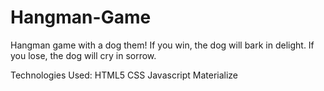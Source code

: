 # Hangman-Game

Hangman game with a dog them! If you win, the dog will bark in delight. If you lose, the dog will cry in sorrow. 

Technologies Used:
HTML5
CSS
Javascript
Materialize